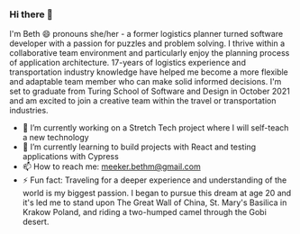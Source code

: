### Hi there 👋

I'm Beth 😄 pronouns she/her - a former logistics planner turned software developer with a passion for puzzles and problem solving. I thrive within a collaborative team environment and particularly enjoy the planning process of application architecture. 17-years of logistics experience and transportation industry knowledge have helped me become a more flexible and adaptable team member who can make solid informed decisions. I'm set to graduate from Turing School of Software and Design in October 2021 and am excited to join a creative team within the travel or transportation industries.

- 🔭 I’m currently working on a Stretch Tech project where I will self-teach a new technology
- 🌱 I’m currently learning to build projects with React and testing applications with Cypress
- 📫 How to reach me: meeker.bethm@gmail.com
- ⚡ Fun fact: Traveling for a deeper experience and understanding of the world is my biggest passion. I began to pursue this dream at age 20 and it's led me to stand upon The Great Wall of China, St. Mary's Basilica in Krakow Poland, and riding a two-humped camel through the Gobi desert.

